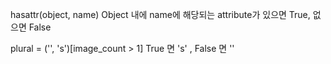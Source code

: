 hasattr(object, name)
Object 내에 name에 해당되는 attribute가 있으면 True, 없으면 False

plural = ('', 's')[image_count > 1]
True 면 's' , False 면 ''
